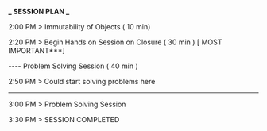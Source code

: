 **_ SESSION PLAN _**

2:00 PM > Immutability of Objects ( 10 min)

2:20 PM > Begin Hands on Session on Closure ( 30 min ) [ MOST IMPORTANT***]

---- Problem Solving Session ( 40 min )

2:50 PM > Could start solving problems here

---

3:00 PM > Problem Solving Session

3:30 PM > SESSION COMPLETED
